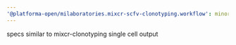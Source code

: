 ```yaml
---
'@platforma-open/milaboratories.mixcr-scfv-clonotyping.workflow': minor
---
```


specs similar to mixcr-clonotyping single cell output
